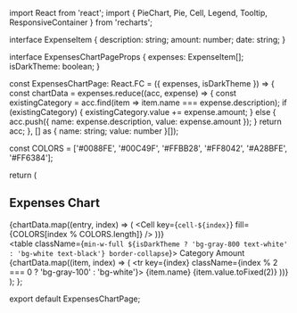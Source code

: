 import React from 'react';
import { PieChart, Pie, Cell, Legend, Tooltip, ResponsiveContainer } from 'recharts';

interface ExpenseItem {
  description: string;
  amount: number;
  date: string;
}

interface ExpensesChartPageProps {
  expenses: ExpenseItem[];
  isDarkTheme: boolean;
}

const ExpensesChartPage: React.FC<ExpensesChartPageProps> = ({ expenses, isDarkTheme }) => {
  const chartData = expenses.reduce((acc, expense) => {
    const existingCategory = acc.find(item => item.name === expense.description);
    if (existingCategory) {
      existingCategory.value += expense.amount;
    } else {
      acc.push({ name: expense.description, value: expense.amount });
    }
    return acc;
  }, [] as { name: string; value: number }[]);

  const COLORS = ['#0088FE', '#00C49F', '#FFBB28', '#FF8042', '#A28BFE', '#FF6384'];

  return (
    <div className="container mx-auto p-4">
      <h2 className="text-2xl font-semibold mb-4">Expenses Chart</h2>
      <div className="grid grid-cols-1 md:grid-cols-2 gap-4">
        <div className="chart-container">
          <ResponsiveContainer width="100%" height={400}>
            <PieChart>
              <Pie
                data={chartData}
                cx="50%"
                cy="50%"
                outerRadius={100}
                fill="#8884d8"
                dataKey="value"
                label
              >
                {chartData.map((entry, index) => (
                  <Cell key={`cell-${index}`} fill={COLORS[index % COLORS.length]} />
                ))}
              </Pie>
              <Tooltip />
              <Legend />
            </PieChart>
          </ResponsiveContainer>
        </div>
        <div className="table-container">
          <table className={`min-w-full ${isDarkTheme ? 'bg-gray-800 text-white' : 'bg-white text-black'} border-collapse`}>
            <thead>
              <tr className="bg-indigo-600 text-white">
                <th className="border p-2">Category</th>
                <th className="border p-2">Amount</th>
              </tr>
            </thead>
            <tbody>
              {chartData.map((item, index) => (
                <tr key={index} className={index % 2 === 0 ? 'bg-gray-100' : 'bg-white'}>
                  <td className="border p-2">{item.name}</td>
                  <td className="border p-2">{item.value.toFixed(2)}</td>
                </tr>
              ))}
            </tbody>
          </table>
        </div>
      </div>
    </div>
  );
};

export default ExpensesChartPage;